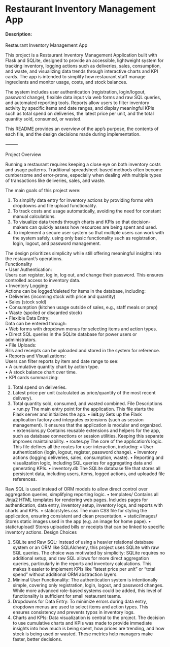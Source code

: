 # Restaurant Inventory Management App
#### Description:
Restaurant Inventory Management App

This project is a Restaurant Inventory Management Application built with Flask and SQLite, designed to provide an accessible, lightweight system for tracking inventory, logging actions such as deliveries, sales, consumption, and waste, and visualizing data trends through interactive charts and KPI cards. The app is intended to simplify how restaurant staff manage ingredients and monitor usage, costs, and stock balances.

The system includes user authentication (registration, login/logout, password change), flexible data input via web forms and raw SQL queries, and automated reporting tools. Reports allow users to filter inventory activity by specific items and date ranges, and display meaningful KPIs such as total spend on deliveries, the latest price per unit, and the total quantity sold, consumed, or wasted.

This README provides an overview of the app’s purpose, the contents of each file, and the design decisions made during implementation.

⸻

Project Overview

Running a restaurant requires keeping a close eye on both inventory costs and usage patterns. Traditional spreadsheet-based methods often become cumbersome and error-prone, especially when dealing with multiple types of transactions like deliveries, sales, and waste.

The main goals of this project were:
 1. To simplify data entry for inventory actions by providing forms with dropdowns and file upload functionality.
 2. To track costs and usage automatically, avoiding the need for constant manual calculations.
 3. To visualize data trends through charts and KPIs so that decision-makers can quickly assess how resources are being spent and used.
 4. To implement a secure user system so that multiple users can work with the system safely, using only basic functionality such as registration, login, logout, and password management.

The design prioritizes simplicity while still offering meaningful insights into the restaurant’s operations.<br>
Functionality<br>
 • User Authentication:<br>
Users can register, log in, log out, and change their password. This ensures controlled access to inventory data.<br>
 • Inventory Logging:<br>
Actions can be logged/deleted for items in the database, including:<br>
 • Deliveries (incoming stock with price and quantity)<br>
 • Sales (stock sold)<br>
 • Consumption (kitchen usage outside of sales, e.g., staff meals or prep)<br>
 • Waste (spoiled or discarded stock)<br>
 • Flexible Data Entry:<br>
Data can be entered through:<br>
 • Web forms with dropdown menus for selecting items and action types.<br>
 • Direct SQL queries in the SQLite database for power users or administrators.<br>
 • File Uploads:<br>
Bills and receipts can be uploaded and stored in the system for reference.<br>
 • Reports and Visualizations:<br>
Users can filter reports by item and date range to see:<br>
 • A cumulative quantity chart by action type.<br>
 • A stock balance chart over time.<br>
 • KPI cards summarizing:
 1. Total spend on deliveries.
 2. Latest price per unit (calculated as price/quantity of the most recent delivery).
 3. Total quantity sold, consumed, and wasted combined.
File Descriptions
 • run.py
The main entry point for the application. This file starts the Flask server and initializes the app.
 • __init__.py
Sets up the Flask application factory and integrates extensions (such as session management). It ensures that the application is modular and organized.
 • extensions.py
Contains reusable extensions and helpers for the app, such as database connections or session utilities. Keeping this separate improves maintainability.
 • routes.py
The core of the application’s logic. This file defines all the routes for user interaction, including:
 • User authentication (login, logout, register, password change).
 • Inventory actions (logging deliveries, sales, consumption, waste).
 • Reporting and visualization logic, including SQL queries for aggregating data and generating KPIs.
 • inventory.db
The SQLite database file that stores all persistent data, including users, items, logged actions, and uploaded file references.

Raw SQL is used instead of ORM models to allow direct control over aggregation queries, simplifying reporting logic.
 • templates/
Contains all Jinja2 HTML templates for rendering web pages. Includes pages for authentication, data entry, inventory setup, inventory logs, and reports with charts and KPIs.
 • static/styles.css
The main CSS file for styling the application, ensuring consistent and clean presentation.
 • static/images/
Stores static images used in the app (e.g. an image for home pape).
 • static/upload/
Stores uploaded bills or receipts that can be linked to specific inventory actions.
Design Choices
 1. SQLite and Raw SQL:
Instead of using a heavier relational database system or an ORM like SQLAlchemy, this project uses SQLite with raw SQL queries. The choice was motivated by simplicity: SQLite requires no additional setup, and raw SQL allows for more direct aggregation queries, particularly in the reports and inventory calculations. This makes it easier to implement KPIs like “latest price per unit” or “total spend” without additional ORM abstraction layers.
 2. Minimal User Functionality:
The authentication system is intentionally simple, covering only registration, login, logout, and password changes. While more advanced role-based systems could be added, this level of functionality is sufficient for small restaurant teams.
 3. Dropdowns for Data Entry:
To minimize errors during data entry, dropdown menus are used to select items and action types. This ensures consistency and prevents typos in inventory logs.
 4. Charts and KPIs:
Data visualization is central to the project. The decision to use cumulative charts and KPIs was made to provide immediate insights into how much is being spent, how prices are trending, and how stock is being used or wasted. These metrics help managers make faster, better decisions.
